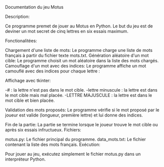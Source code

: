 Documentation du jeu Motus

Description:

Ce programme premet de jouer au Motus en Python. Le but du jeu est de deviner un mot secret de cinq lettres en six essais maximum.

Fonctionalitées:

Chargement d'une liste de mots: Le programme charge une liste de mots français à partir du fichier texte mots.txt.
Génération aléatoire d'un mot cible: Le programme choisit un mot aléatoire dans la liste des mots chargés.
Camouflage d'un mot avec des indices: Le programme affiche un mot camouflé avec des indices pour chaque lettre :

Affichage avec tkinter:

-# : la lettre n'est pas dans le mot cible.
-lettre minuscule : la lettre est dans le mot cible mais mal placée.
-LETTRE MAJUSCULE : la lettre est dans le mot cible et bien placée.

Validation des mots proposés: Le programme vérifie si le mot proposé par le joueur est valide (longueur, première lettre) et lui donne des indices.

Fin de la partie: La partie se termine lorsque le joueur trouve le mot cible ou après six essais infructueux.
Fichiers:

motus.py: Le fichier principal du programme.
data_mots.txt: Le fichier contenant la liste des mots français.
Exécution:

Pour jouer au jeu, exécutez simplement le fichier motus.py dans un interpréteur Python.